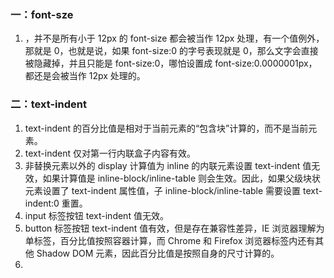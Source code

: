 ### 一：font-sze

1. ，并不是所有小于 12px 的 font-size 都会被当作 12px 处理，有一个值例外，那就是 0，也就是说，如果 font-size:0 的字号表现就是 0，那么文字会直接被隐藏掉，并且只能是 font-size:0，哪怕设置成 font-size:0.0000001px，都还是会被当作 12px 处理的。

### 二：text-indent

1.  text-indent 的百分比值是相对于当前元素的“包含块”计算的，而不是当前元素。
2.  text-indent 仅对第一行内联盒子内容有效。
3.  非替换元素以外的 display 计算值为 inline 的内联元素设置 text-indent 值无效，如果计算值是 inline-block/inline-table 则会生效。因此，如果父级块状元素设置了 text-indent 属性值，子 inline-block/inline-table 需要设置 text-indent:0 重置。
4.  input 标签按钮 text-indent 值无效。
5.  button 标签按钮 text-indent 值有效，但是存在兼容性差异，IE 浏览器理解为单标签，百分比值按照容器计算，而 Chrome 和 Firefox 浏览器标签内还有其他 Shadow DOM 元素，因此百分比值是按照自身的尺寸计算的。
6.

